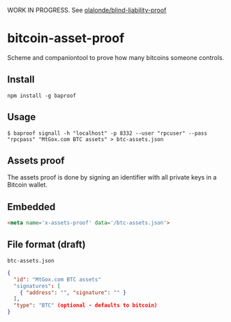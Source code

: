 WORK IN PROGRESS. See [olalonde/blind-liability-proof](https://github.com/olalonde/blind-liability-proof)

# bitcoin-asset-proof

Scheme and companiontool to prove how many bitcoins someone controls.

## Install

```
npm install -g baproof
```

## Usage

```
$ baproof signall -h "localhost" -p 8332 --user "rpcuser" --pass "rpcpass" "MtGox.com BTC assets" > btc-assets.json
```

## Assets proof

The assets proof is done by signing an identifier with all private keys in a
Bitcoin wallet.

## Embedded

```html
<meta name='x-assets-proof' data='/btc-assets.json'>
```

## File format (draft)

`btc-assets.json`

```json
{
  "id": "MtGox.com BTC assets"
  "signatures": [
    { "address": "", "signature": "" }
  ],
  "type": "BTC" (optional - defaults to bitcoin)
}
```
